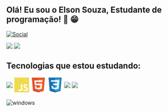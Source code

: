 ## Olá! Eu sou o Elson Souza, Estudante de programação! 👋 😁<br>


[![Social](https://img.shields.io/badge/LinkedIn-0077B5?style=for-the-badge&logo=linkedin&logoColor=white)](https://www.linkedin.com/in/elson-souza-01a58a20a/)<br>

<div>
  <img height="180em" src="https://github-readme-stats.vercel.app/api?username=ElsonJS&show_icons=true&theme=blue-green" />
  <img height="180em" src="https://github-readme-stats.vercel.app/api/top-langs/?username=ElsonJS&theme=blue-green" />
</div>  

## Tecnologias que estou estudando:

<div>
  <img align="center" width="40" src="https://cdn.jsdelivr.net/gh/devicons/devicon/icons/react/react-original.svg"> 
  <img align="center" width="40" src="https://raw.githubusercontent.com/devicons/devicon/master/icons/javascript/javascript-plain.svg">
  <img align="center" width="40" src="https://raw.githubusercontent.com/devicons/devicon/master/icons/html5/html5-original.svg">
  <img align="center" width="40" src="https://raw.githubusercontent.com/devicons/devicon/master/icons/css3/css3-original.svg"> 
  <img align="center" width="40" src="https://cdn.jsdelivr.net/gh/devicons/devicon/icons/git/git-plain.svg">
  <img align="center" width="40" src="https://icons-for-free.com/iconfiles/png/128/mysql+original+wordmark-1324760553527083815.png">
</div><br>

<div>
  <img align="center" alt="windows" src="https://img.shields.io/badge/Windows-0078D6?style=for-the-badge&logo=windows&logoColor=white">
</div>
